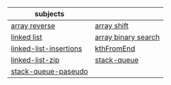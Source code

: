 subjects | |
| ------------- | ------------- |
| [array reverse](https://github.com/islamrwashdeh/data-structures-and-algorithms/blob/stack-queue-pseudo/javascript/Code%20ChallengeClass/array-reverse/README.md) | [array shift](https://github.com/islamrwashdeh/data-structures-and-algorithms/blob/stack-queue-pseudo/javascript/Code%20ChallengeClass/array-insert-shift./README.md) |
|[linked list](https://github.com/islamrwashdeh/data-structures-and-algorithms/blob/stack-queue-pseudo/javascript/linked-list/README.md) | [ array binary search](https://github.com/islamrwashdeh/data-structures-and-algorithms/blob/stack-queue-pseudo/javascript/Code%20ChallengeClass/array-binary-search/README.md) |
| [linked-list-insertions](https://github.com/islamrwashdeh/data-structures-and-algorithms/blob/stack-queue-pseudo/javascript/linked-list/readMeFiles/linked-list-insertions.md) |[kthFromEnd](https://github.com/islamrwashdeh/data-structures-and-algorithms/blob/stack-queue-pseudo/javascript/linked-list/readMeFiles/kthFromEnd.md) | 
| [linked-list-zip](https://github.com/islamrwashdeh/data-structures-and-algorithms/blob/stack-queue-pseudo/javascript/linked-list/readMeFiles/linked-list-zip.md) |[stack-queue](https://github.com/islamrwashdeh/data-structures-and-algorithms/blob/stack-queue-pseudo/javascript/stackandqueue/stack%26queue.md)  |
|[stack-queue-paseudo](https://github.com/islamrwashdeh/data-structures-and-algorithms/blob/stack-queue-pseudo/javascript/stackandqueue/stack-queue-pseudo/stack-queue-pseudo.md) |  |










